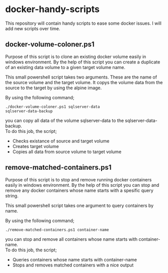 # docker-handy-scripts

This repository will contain handy scripts to ease some docker issues.
I will add new scripts over time.

## docker-volume-coloner.ps1

Purpose of this script is to clone an existing docker volume easily in windows environment.
By the help of this script you can create a duplicate of an existing data volume to a given
target volume name.

This small powershell script takes two arguments. These are the name of the source volume 
and the target volume. It copys the volume data from the source to the target by using the
alpine image.

By using the following command;

<code>./docker-volume-coloner.ps1 sqlserver-data sqlserver-data-backup</code>

you can copy all data of the volume sqlserver-data to the sqlserver-data-backup.  
To do this job, the script;

- Checks existance of source and target volume
- Creates target volume
- Copies all data from source volume to target volume

## remove-matched-containers.ps1

Purpose of this script is to stop and remove running docker containers easily in windows
environment. By the help of this script you can stop and remove any docker containers whose
name starts with a spesific query string.

This small powershell script takes one argument to query containers by name.

By using the following command;

<code>./remove-matched-containers.ps1 container-name</code>

you can stop and remove all containers whose name starts with container-name.  
To do this job, the script;

- Queries containers whose name starts with container-name 
- Stops and removes matched containers with a nice output
